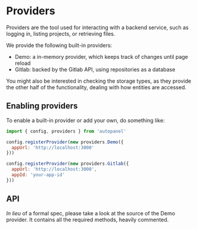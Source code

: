 Providers
=========

Providers are the tool used for interacting with a backend service, such as
logging in, listing projects, or retrieving files.

We provide the following built-in providers:

 - Demo: a in-memory provider, which keeps track of changes until page reload
 - Gitlab: backed by the Gitlab API, using repositories as a database

You might also be interested in checking the storage types, as they provide
the other half of the functionality, dealing with how entities are accessed.

Enabling providers
------------------

To enable a built-in provider or add your own, do something like:
```js
import { config, providers } from 'autopanel'

config.registerProvider(new providers.Demo({
  appUrl: 'http://localhost:3000'
}))

config.registerProvider(new providers.Gitlab({
  appUrl: 'http://localhost:3000',
  appId: 'your-app-id'
}))
```

API
---

_In lieu_ of a formal spec, please take a look at the source of the Demo
provider. It contains all the required methods, heavily commented.
